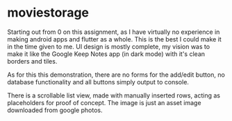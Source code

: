 # moviestorage

Starting out from 0 on this assignment, as I have virtually no experience in making android apps and flutter as a whole. This is the best I could make it in the time given to me.
UI design is mostly complete, my vision was to make it like the Google Keep Notes app (in dark mode) with it's clean borders and tiles.

As for this this demonstration, there are no forms for the add/edit button, no database functionality and all buttons simply output to console.

There is a scrollable list view, made with manually inserted rows, acting as placeholders for proof of concept. The image is just an asset image downloaded from google photos.
